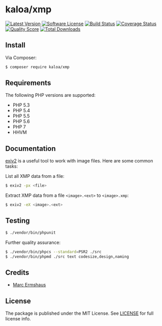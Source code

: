# kaloa/xmp

[![Latest Version](https://img.shields.io/github/release/mermshaus/kaloa-xmp.svg?style=flat-square)](https://github.com/mermshaus/kaloa-xmp/releases)
[![Software License](https://img.shields.io/badge/license-MIT-brightgreen.svg?style=flat-square)](https://github.com/mermshaus/kaloa-xmp/blob/master/LICENSE)
[![Build Status](https://img.shields.io/travis/mermshaus/kaloa-xmp/master.svg?style=flat-square)](https://travis-ci.org/mermshaus/kaloa-xmp)
[![Coverage Status](https://img.shields.io/scrutinizer/coverage/g/mermshaus/kaloa-xmp.svg?style=flat-square)](https://scrutinizer-ci.com/g/mermshaus/kaloa-xmp/code-structure)
[![Quality Score](https://img.shields.io/scrutinizer/g/mermshaus/kaloa-xmp.svg?style=flat-square)](https://scrutinizer-ci.com/g/mermshaus/kaloa-xmp)
[![Total Downloads](https://img.shields.io/packagist/dt/mermshaus/kaloa-xmp.svg?style=flat-square)](https://packagist.org/packages/kaloa/xmp)


## Install

Via Composer:

~~~ bash
$ composer require kaloa/xmp
~~~


## Requirements

The following PHP versions are supported:

- PHP 5.3
- PHP 5.4
- PHP 5.5
- PHP 5.6
- PHP 7
- HHVM


## Documentation

[exiv2](http://www.exiv2.org/) is a useful tool to work with image files. Here are some common tasks:

List all XMP data from a file:

~~~ bash
$ exiv2 -px <file>
~~~

Extract XMP data from a file `<image>.<ext>` to `<image>.xmp`:

~~~ bash
$ exiv2 -eX <image>.<ext>
~~~


## Testing

~~~ bash
$ ./vendor/bin/phpunit
~~~

Further quality assurance:

~~~ bash
$ ./vendor/bin/phpcs --standard=PSR2 ./src
$ ./vendor/bin/phpmd ./src text codesize,design,naming
~~~


## Credits

- [Marc Ermshaus](https://github.com/mermshaus)


## License

The package is published under the MIT License. See [LICENSE](https://github.com/mermshaus/kaloa-xmp/blob/master/LICENSE) for full license info.
